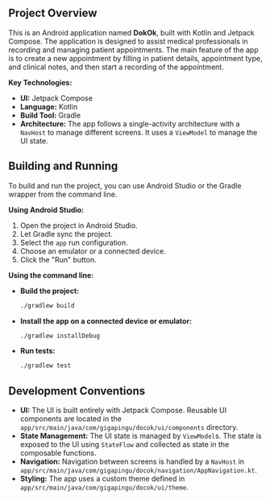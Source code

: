 ## Project Overview

This is an Android application named **DokOk**, built with Kotlin and Jetpack Compose. The application is designed to assist medical professionals in recording and managing patient appointments. The main feature of the app is to create a new appointment by filling in patient details, appointment type, and clinical notes, and then start a recording of the appointment.

**Key Technologies:**

*   **UI:** Jetpack Compose
*   **Language:** Kotlin
*   **Build Tool:** Gradle
*   **Architecture:** The app follows a single-activity architecture with a `NavHost` to manage different screens. It uses a `ViewModel` to manage the UI state.

## Building and Running

To build and run the project, you can use Android Studio or the Gradle wrapper from the command line.

**Using Android Studio:**

1.  Open the project in Android Studio.
2.  Let Gradle sync the project.
3.  Select the `app` run configuration.
4.  Choose an emulator or a connected device.
5.  Click the "Run" button.

**Using the command line:**

*   **Build the project:**

    ```bash
    ./gradlew build
    ```

*   **Install the app on a connected device or emulator:**

    ```bash
    ./gradlew installDebug
    ```

*   **Run tests:**

    ```bash
    ./gradlew test
    ```

## Development Conventions

*   **UI:** The UI is built entirely with Jetpack Compose. Reusable UI components are located in the `app/src/main/java/com/gigapingu/docok/ui/components` directory.
*   **State Management:** The UI state is managed by `ViewModel`s. The state is exposed to the UI using `StateFlow` and collected as state in the composable functions.
*   **Navigation:** Navigation between screens is handled by a `NavHost` in `app/src/main/java/com/gigapingu/docok/navigation/AppNavigation.kt`.
*   **Styling:** The app uses a custom theme defined in `app/src/main/java/com/gigapingu/docok/ui/theme`.
